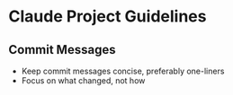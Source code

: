 # Claude Project Guidelines

## Commit Messages
- Keep commit messages concise, preferably one-liners
- Focus on what changed, not how